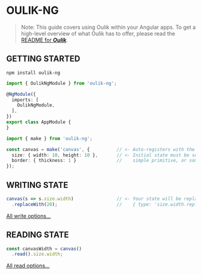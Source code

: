 # OULIK-NG #

> Note: This guide covers using Oulik within your Angular apps.
To get a high-level overview of what Oulik has to offer, please read the [README for ***Oulik***](../readme.md).


## GETTING STARTED ##

```console
npm install oulik-ng
```
```Typescript
import { OulikNgModule } from 'oulik-ng';

@NgModule({
  imports: [
    OulikNgModule,
  ],
})
export class AppModule {
}
```
```Typescript
import { make } from 'oulik-ng';

const canvas = make('canvas', {          // <- Auto-registers with the Redux Devtools Extension.
  size: { width: 10, height: 10 },       // <- Initial state must be serializable. It can be a
  border: { thickness: 1 }               //    simple primitive, or something far more nested.
}); 
```

## WRITING STATE ##
```Typescript
canvas(s => s.size.width)                // <- Your state will be replaced using the action:
  .replaceWith(20);                      //    { type: 'size.width.replaceWith()', payload: 20 }
```
[All write options...](./readme-write.md)

## READING STATE ##

```Typescript
const canvasWidth = canvas()
  .read().size.width;
```
[All read options...](./readme-ng-read.md)

